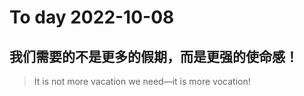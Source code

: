 
# To day 2022-10-08


## 我们需要的不是更多的假期，而是更强的使命感！
> It is not more vacation we need—it is more vocation!

    
